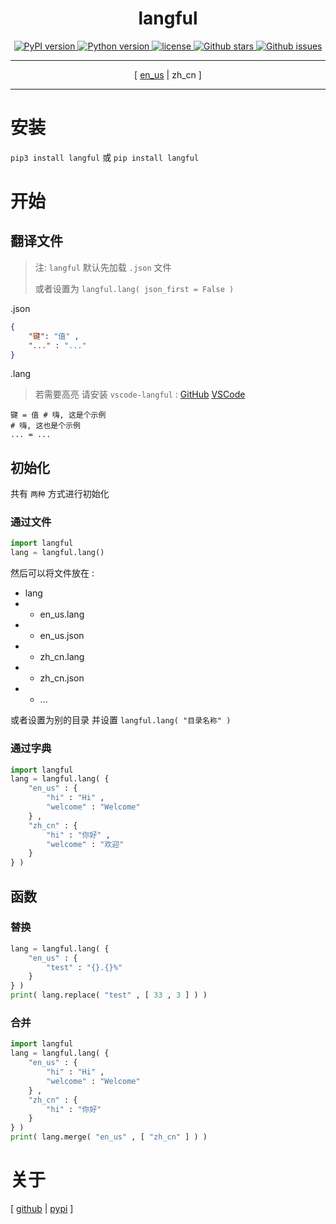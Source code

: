 <div align = "center" >
    <h1>langful</h1>
    <a href = "https://pypi.org/project/langful" >
        <img alt = "PyPI version" src = "https://img.shields.io/pypi/v/langful?color=blue" >
    </a>
    <a href = "https://www.python.org" >
        <img alt = "Python version" src = "https://img.shields.io/badge/python-3.9+-blue" >
    </a>
    <a href = "https://opensource.org/license/mit" >
        <img alt = "license" src = "https://img.shields.io/badge/license-MIT-blue" >
    </a>
    <a href = "https://github.com/cueavy/langful" >
        <img alt = "Github stars" src = "https://img.shields.io/github/stars/cueavy/langful?color=blue" >
    </a>
    <a href = "https://github.com/cueavy/langful" >
        <img alt = "Github issues" src = "https://img.shields.io/github/issues/cueavy/langful?color=blue" >
    </a>

---

[
[en_us](./README.md)
|
zh_cn
]

---

</div>

# 安装

`pip3 install langful` 或 `pip install langful`

# 开始

## 翻译文件

> 注: `langful` 默认先加载 `.json` 文件
>
> 或者设置为 `langful.lang( json_first = False )`

.json

```json
{
    "键": "值" ,
    "..." : "..."
}
```

.lang

> 若需要高亮 请安装 `vscode-langful` :
[GitHub](https://github.com/cueavy/vscode-langful/releases/latest)
[VSCode](https://marketplace.visualstudio.com/items?itemName=cueavyqwp.langful)

```
键 = 值 # 嗨, 这是个示例
# 嗨, 这也是个示例
... = ...
```

## 初始化

共有 `两种` 方式进行初始化

### 通过文件

```python
import langful
lang = langful.lang()
```

然后可以将文件放在 :

* lang
* * en_us.lang
* * en_us.json
* * zh_cn.lang
* * zh_cn.json
* * ...

或者设置为别的目录 并设置 `langful.lang( "目录名称" )`

### 通过字典

```python
import langful
lang = langful.lang( {
    "en_us" : {
        "hi" : "Hi" ,
        "welcome" : "Welcome"
    } ,
    "zh_cn" : {
        "hi" : "你好" ,
        "welcome" : "欢迎"
    }
} )
```

## 函数

### 替换

```python
lang = langful.lang( {
    "en_us" : {
        "test" : "{}.{}%"
    }
} )
print( lang.replace( "test" , [ 33 , 3 ] ) )
```

### 合并

```python
import langful
lang = langful.lang( {
    "en_us" : {
        "hi" : "Hi" ,
        "welcome" : "Welcome"
    } ,
    "zh_cn" : {
        "hi" : "你好"
    }
} )
print( lang.merge( "en_us" , [ "zh_cn" ] ) )
```

# 关于

[
[github](https://github.com/cueavy/langful)
|
[pypi](https://pypi.org/project/langful)
]
